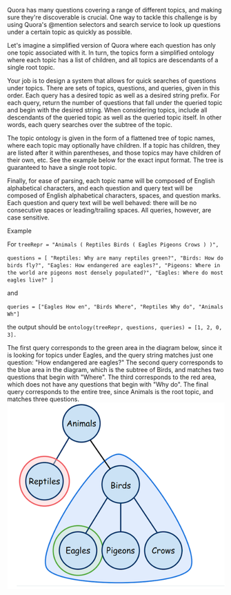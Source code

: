 Quora has many questions covering a range of different topics, and making sure they're discoverable is crucial. One way to tackle this challenge is by using Quora's @mention selectors and search service to look up questions under a certain topic as quickly as possible.

Let's imagine a simplified version of Quora where each question has only one topic associated with it. In turn, the topics form a simplified ontology where each topic has a list of children, and all topics are descendants of a single root topic.

Your job is to design a system that allows for quick searches of questions under topics. There are sets of topics, questions, and queries, given in this order. Each query has a desired topic as well as a desired string prefix. For each query, return the number of questions that fall under the queried topic and begin with the desired string. When considering topics, include all descendants of the queried topic as well as the queried topic itself. In other words, each query searches over the subtree of the topic.

The topic ontology is given in the form of a flattened tree of topic names, where each topic may optionally have children. If a topic has children, they are listed after it within parentheses, and those topics may have children of their own, etc. See the example below for the exact input format. The tree is guaranteed to have a single root topic.

Finally, for ease of parsing, each topic name will be composed of English alphabetical characters, and each question and query text will be composed of English alphabetical characters, spaces, and question marks. Each question and query text will be well behaved: there will be no consecutive spaces or leading/trailing spaces. All queries, however, are case sensitive.

Example

For `treeRepr = "Animals ( Reptiles Birds ( Eagles Pigeons Crows ) )",`

`questions = [
  "Reptiles: Why are many reptiles green?",
  "Birds: How do birds fly?",
  "Eagles: How endangered are eagles?",
  "Pigeons: Where in the world are pigeons most densely populated?",
  "Eagles: Where do most eagles live?"
]`


and


`queries = ["Eagles How en",
           "Birds Where",
           "Reptiles Why do",
           "Animals Wh"]`

the output should be
`ontology(treeRepr, questions, queries) = [1, 2, 0, 3].`

The first query corresponds to the green area in the diagram below, since it is looking for topics under Eagles, and the query string matches just one question: "How endangered are eagles?" The second query corresponds to the blue area in the diagram, which is the subtree of Birds, and matches two questions that begin with "Where". The third corresponds to the red area, which does not have any questions that begin with "Why do". The final query corresponds to the entire tree, since Animals is the root topic, and matches three questions.
![img.png](img.png)